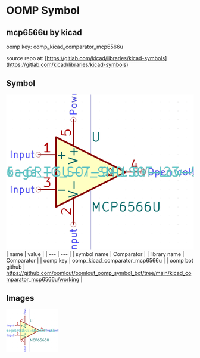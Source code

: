 # OOMP Symbol  
## mcp6566u  by kicad  
  
oomp key: oomp_kicad_comparator_mcp6566u  
  
source repo at: [https://gitlab.com/kicad/libraries/kicad-symbols](https://gitlab.com/kicad/libraries/kicad-symbols)  
## Symbol  
  
[![working.png](working_600.png)](working.png)  
| name | value | 
| --- | --- | 
| symbol name | Comparator | 
| library name | Comparator | 
| oomp key | oomp_kicad_comparator_mcp6566u | 
| oomp bot github | https://github.com/oomlout/oomlout_oomp_symbol_bot/tree/main/kicad_comparator_mcp6566u/working | 
## Images  
  
[![working.png](working_140.png)](working.png)  
